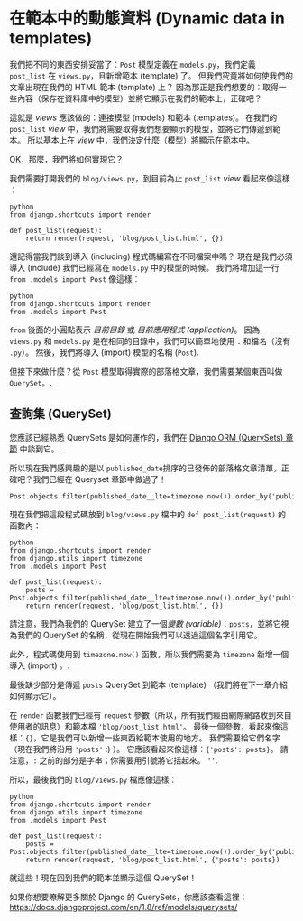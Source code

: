 # 在範本中的動態資料 (Dynamic data in templates)

我們把不同的東西安排妥當了︰`Post` 模型定義在 `models.py`，我們定義 `post_list` 在 `views.py`，且新增範本 (template) 了。 但我們究竟將如何使我們的文章出現在我們的 HTML 範本 (template) 上？ 因為那正是我們想要的︰取得一些內容（保存在資料庫中的模型）並將它顯示在我們的範本上，正確吧？

這就是 *views* 應該做的：連接模型 (models) 和範本 (templates)。 在我們的 `post_list` *view* 中，我們將需要取得我們想要顯示的模型，並將它們傳遞到範本。 所以基本上在 *view* 中，我們決定什麼（模型）將顯示在範本中。

OK，那麼，我們將如何實現它？

我們需要打開我們的 `blog/views.py`，到目前為止 `post_list` *view* 看起來像這樣︰

    python
    from django.shortcuts import render
    
    def post_list(request):
        return render(request, 'blog/post_list.html', {})
    

還記得當我們談到導入 (including) 程式碼編寫在不同檔案中嗎？ 現在是我們必須導入 (include) 我們已經寫在 `models.py` 中的模型的時候。 我們將增加這一行 `from .models import Post` 像這樣︰

    python
    from django.shortcuts import render
    from .models import Post
    

`from` 後面的小圓點表示 *目前目錄* 或 *目前應用程式 (application)*。 因為 `views.py` 和 `models.py` 是在相同的目錄中，我們可以簡單地使用 `.` 和檔名（沒有 `.py`）。 然後，我們將導入 (import) 模型的名稱 (`Post`).

但接下來做什麼？從 `Post` 模型取得實際的部落格文章，我們需要某個東西叫做 `QuerySet`。.

## 查詢集 (QuerySet)

您應該已經熟悉 QuerySets 是如何運作的，我們在 [Django ORM (QuerySets) 章節][1] 中談到它。.

 [1]: ../django_orm/README.md

所以現在我們感興趣的是以 `published_date`排序的已發佈的部落格文章清單，正確吧？我們已經在 Queryset 章節中做過了！

    Post.objects.filter(published_date__lte=timezone.now()).order_by('published_date')
    

現在我們把這段程式碼放到 `blog/views.py` 檔中的 `def post_list(request)` 的函數內：

    python
    from django.shortcuts import render
    from django.utils import timezone
    from .models import Post
    
    def post_list(request):
        posts =
    Post.objects.filter(published_date__lte=timezone.now()).order_by('published_date')
        return render(request, 'blog/post_list.html', {})
    

請注意，我們為我們的 QuerySet 建立了一個*變數 (variable)*︰`posts`，並將它視為我們的 QuerySet 的名稱，從現在開始我們可以透過這個名字引用它。

此外，程式碼使用到 `timezone.now()` 函數，所以我們需要為 `timezone` 新增一個導入 (import) 。.

最後缺少部分是傳遞 `posts` QuerySet 到範本 (template) （我們將在下一章介紹如何顯示它）。

在 `render` 函數我們已經有 `request` 參數（所以，所有我們經由網際網路收到來自使用者的訊息）和範本檔 `'blog/post_list.html'`。 最後一個參數，看起來像這樣：`{}`，它是我們可以新增一些東西給範本使用的地方。 我們需要給它們名字（現在我們將沿用 `'posts'` :) ）。 它應該看起來像這樣︰`{'posts': posts}`。 請注意，`:` 之前的部分是字串；你需要用引號將它括起來。 `''`.

所以，最後我們的 `blog/views.py` 檔應像這樣︰

    python
    from django.shortcuts import render
    from django.utils import timezone
    from .models import Post
    
    def post_list(request):
        posts =
    Post.objects.filter(published_date__lte=timezone.now()).order_by('published_date')
        return render(request, 'blog/post_list.html', {'posts': posts})
    

就這些！現在回到我們的範本並顯示這個 QuerySet！

如果你想要瞭解更多關於 Django 的 QuerySets，你應該查看這裡︰https://docs.djangoproject.com/en/1.8/ref/models/querysets/
